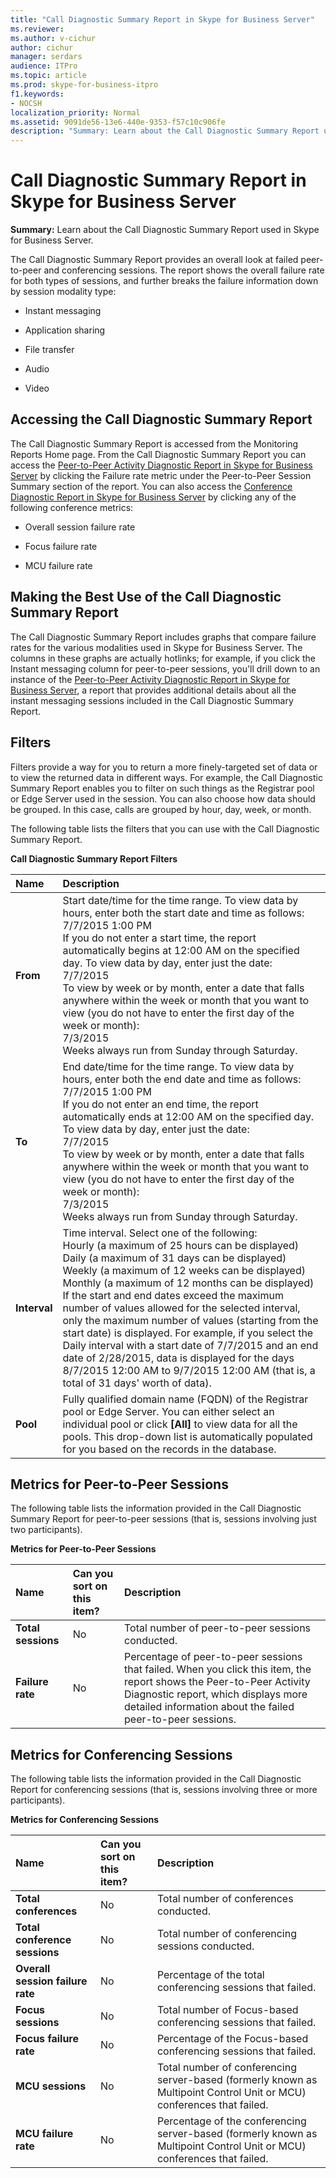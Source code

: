 ```yaml
---
title: "Call Diagnostic Summary Report in Skype for Business Server"
ms.reviewer: 
ms.author: v-cichur
author: cichur
manager: serdars
audience: ITPro
ms.topic: article
ms.prod: skype-for-business-itpro
f1.keywords:
- NOCSH
localization_priority: Normal
ms.assetid: 9091de56-13e6-440e-9353-f57c10c906fe
description: "Summary: Learn about the Call Diagnostic Summary Report used in Skype for Business Server."
---
```


# Call Diagnostic Summary Report in Skype for Business Server
 
**Summary:** Learn about the Call Diagnostic Summary Report used in Skype for Business Server.
  
The Call Diagnostic Summary Report provides an overall look at failed peer-to-peer and conferencing sessions. The report shows the overall failure rate for both types of sessions, and further breaks the failure information down by session modality type:
  
- Instant messaging
    
- Application sharing
    
- File transfer
    
- Audio
    
- Video
    
## Accessing the Call Diagnostic Summary Report

The Call Diagnostic Summary Report is accessed from the Monitoring Reports Home page. From the Call Diagnostic Summary Report you can access the [Peer-to-Peer Activity Diagnostic Report in Skype for Business Server](peer-to-peer-activity-diagnostic-report.md) by clicking the Failure rate metric under the Peer-to-Peer Session Summary section of the report. You can also access the [Conference Diagnostic Report in Skype for Business Server](conference-diagnostic-report.md) by clicking any of the following conference metrics:
  
- Overall session failure rate
    
- Focus failure rate
    
- MCU failure rate
    
## Making the Best Use of the Call Diagnostic Summary Report

The Call Diagnostic Summary Report includes graphs that compare failure rates for the various modalities used in Skype for Business Server. The columns in these graphs are actually hotlinks; for example, if you click the Instant messaging column for peer-to-peer sessions, you'll drill down to an instance of the [Peer-to-Peer Activity Diagnostic Report in Skype for Business Server](peer-to-peer-activity-diagnostic-report.md), a report that provides additional details about all the instant messaging sessions included in the Call Diagnostic Summary Report.
  
## Filters

Filters provide a way for you to return a more finely-targeted set of data or to view the returned data in different ways. For example, the Call Diagnostic Summary Report enables you to filter on such things as the Registrar pool or Edge Server used in the session. You can also choose how data should be grouped. In this case, calls are grouped by hour, day, week, or month.
  
The following table lists the filters that you can use with the Call Diagnostic Summary Report.
  
**Call Diagnostic Summary Report Filters**

|**Name**|**Description**|
|:-----|:-----|
|**From** <br/> |Start date/time for the time range. To view data by hours, enter both the start date and time as follows:  <br/> 7/7/2015 1:00 PM  <br/> If you do not enter a start time, the report automatically begins at 12:00 AM on the specified day. To view data by day, enter just the date:  <br/> 7/7/2015  <br/> To view by week or by month, enter a date that falls anywhere within the week or month that you want to view (you do not have to enter the first day of the week or month):  <br/> 7/3/2015  <br/> Weeks always run from Sunday through Saturday.  <br/> |
|**To** <br/> |End date/time for the time range. To view data by hours, enter both the end date and time as follows:  <br/> 7/7/2015 1:00 PM  <br/> If you do not enter an end time, the report automatically ends at 12:00 AM on the specified day. To view data by day, enter just the date:  <br/> 7/7/2015  <br/> To view by week or by month, enter a date that falls anywhere within the week or month that you want to view (you do not have to enter the first day of the week or month):  <br/> 7/3/2015  <br/> Weeks always run from Sunday through Saturday.  <br/> |
|**Interval** <br/> | Time interval. Select one of the following: <br/>  Hourly (a maximum of 25 hours can be displayed) <br/>  Daily (a maximum of 31 days can be displayed) <br/>  Weekly (a maximum of 12 weeks can be displayed) <br/>  Monthly (a maximum of 12 months can be displayed) <br/>  If the start and end dates exceed the maximum number of values allowed for the selected interval, only the maximum number of values (starting from the start date) is displayed. For example, if you select the Daily interval with a start date of 7/7/2015 and an end date of 2/28/2015, data is displayed for the days 8/7/2015 12:00 AM to 9/7/2015 12:00 AM (that is, a total of 31 days' worth of data). <br/> |
|**Pool** <br/> |Fully qualified domain name (FQDN) of the Registrar pool or Edge Server. You can either select an individual pool or click **[All]** to view data for all the pools. This drop-down list is automatically populated for you based on the records in the database. <br/> |
   
## Metrics for Peer-to-Peer Sessions

The following table lists the information provided in the Call Diagnostic Summary Report for peer-to-peer sessions (that is, sessions involving just two participants).
  
**Metrics for Peer-to-Peer Sessions**

|**Name**|**Can you sort on this item?**|**Description**|
|:-----|:-----|:-----|
|**Total sessions** <br/> |No  <br/> |Total number of peer-to-peer sessions conducted.  <br/> |
|**Failure rate** <br/> |No  <br/> |Percentage of peer-to-peer sessions that failed. When you click this item, the report shows the Peer-to-Peer Activity Diagnostic report, which displays more detailed information about the failed peer-to-peer sessions.  <br/> |
   
## Metrics for Conferencing Sessions

The following table lists the information provided in the Call Diagnostic Report for conferencing sessions (that is, sessions involving three or more participants).
  
**Metrics for Conferencing Sessions**

|**Name**|**Can you sort on this item?**|**Description**|
|:-----|:-----|:-----|
|**Total conferences** <br/> |No  <br/> |Total number of conferences conducted.  <br/> |
|**Total conference sessions** <br/> |No  <br/> |Total number of conferencing sessions conducted.  <br/> |
|**Overall session failure rate** <br/> |No  <br/> |Percentage of the total conferencing sessions that failed.  <br/> |
|**Focus sessions** <br/> |No  <br/> |Total number of Focus-based conferencing sessions that failed.  <br/> |
|**Focus failure rate** <br/> |No  <br/> |Percentage of the Focus-based conferencing sessions that failed.  <br/> |
|**MCU sessions** <br/> |No  <br/> |Total number of conferencing server-based (formerly known as Multipoint Control Unit or MCU) conferences that failed.  <br/> |
|**MCU failure rate** <br/> |No  <br/> |Percentage of the conferencing server-based (formerly known as Multipoint Control Unit or MCU) conferences that failed.  <br/> |
   

